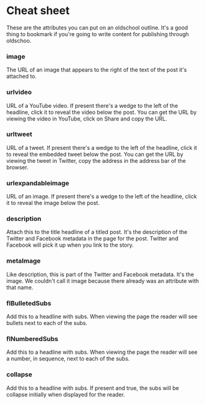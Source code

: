 # Cheat sheet

These are the attributes you can put on an oldschool outline. It's a good thing to bookmark if you're going to write content for publishing through oldschoo.

### image

The URL of an image that appears to the right of the text of the post it's attached to.

### urlvideo

URL of a YouTube video. If present there's a wedge to the left of the headline, click it to reveal the video below the post. You can get the URL by viewing the video in YouTube, click on Share and copy the URL.

### urltweet

URL of a tweet. If present there's a wedge to the left of the headline, click it to reveal the embedded tweet below the post. You can get the URL by viewing the tweet in Twitter, copy the address in the address bar of the browser. 

### urlexpandableimage

URL of an image. If present there's a wedge to the left of the headline, click it to reveal the image below the post.

### description

Attach this to the title headline of a titled post. It's the description of the Twitter and Facebook metadata in the page for the post. Twitter and Facebook will pick it up when you link to the story.

### metaImage

Like description, this is part of the Twitter and Facebook metadata. It's the image. We couldn't call it image because there already was an attribute with that name. 

### flBulletedSubs

Add this to a headline with subs. When viewing the page the reader will see bullets next to each of the subs. 

### flNumberedSubs

Add this to a headline with subs. When viewing the page the reader will see a number, in sequence, next to each of the subs. 

### collapse

Add this to a headline with subs. If present and true, the subs will be collapse initially when displayed for the reader. 

